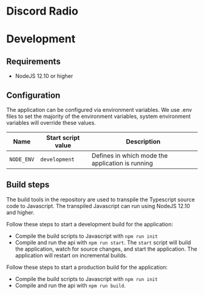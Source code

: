 # Discord Radio

# Development

## Requirements

- NodeJS 12.10 or higher

## Configuration

The application can be configured via environment variables. We use .env files to set the majority of the environment variables, system environment variables will override these values.

| Name       | Start script value | Description                                      |
| ---------- | ------------------ | ------------------------------------------------ |
| `NODE_ENV` | `development`      | Defines in which mode the application is running |

## Build steps

The build tools in the repository are used to transpile the Typescript source code to Javascript. The transpiled Javascript can run using NodeJS 12.10 and higher.

Follow these steps to start a development build for the application:

- Compile the build scripts to Javascript with `npm run init`
- Compile and run the api with `npm run start`. The `start` script will build the application, watch for source changes, and start the application. The application will restart on incremental builds.

Follow these steps to start a production build for the application:

- Compile the build scripts to Javascript with `npm run init`
- Compile and run the api with `npm run build`.
